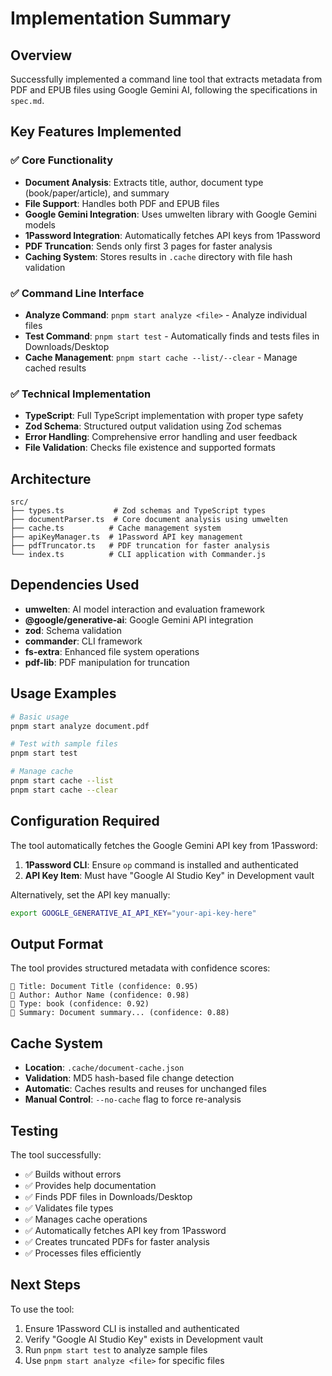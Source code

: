 # Implementation Summary

## Overview

Successfully implemented a command line tool that extracts metadata from PDF and EPUB files using Google Gemini AI, following the specifications in `spec.md`.

## Key Features Implemented

### ✅ Core Functionality
- **Document Analysis**: Extracts title, author, document type (book/paper/article), and summary
- **File Support**: Handles both PDF and EPUB files
- **Google Gemini Integration**: Uses umwelten library with Google Gemini models
- **1Password Integration**: Automatically fetches API keys from 1Password
- **PDF Truncation**: Sends only first 3 pages for faster analysis
- **Caching System**: Stores results in `.cache` directory with file hash validation

### ✅ Command Line Interface
- **Analyze Command**: `pnpm start analyze <file>` - Analyze individual files
- **Test Command**: `pnpm start test` - Automatically finds and tests files in Downloads/Desktop
- **Cache Management**: `pnpm start cache --list/--clear` - Manage cached results

### ✅ Technical Implementation
- **TypeScript**: Full TypeScript implementation with proper type safety
- **Zod Schema**: Structured output validation using Zod schemas
- **Error Handling**: Comprehensive error handling and user feedback
- **File Validation**: Checks file existence and supported formats

## Architecture

```
src/
├── types.ts           # Zod schemas and TypeScript types
├── documentParser.ts  # Core document analysis using umwelten
├── cache.ts          # Cache management system
├── apiKeyManager.ts  # 1Password API key management
├── pdfTruncator.ts   # PDF truncation for faster analysis
└── index.ts          # CLI application with Commander.js
```

## Dependencies Used

- **umwelten**: AI model interaction and evaluation framework
- **@google/generative-ai**: Google Gemini API integration
- **zod**: Schema validation
- **commander**: CLI framework
- **fs-extra**: Enhanced file system operations
- **pdf-lib**: PDF manipulation for truncation

## Usage Examples

```bash
# Basic usage
pnpm start analyze document.pdf

# Test with sample files
pnpm start test

# Manage cache
pnpm start cache --list
pnpm start cache --clear
```

## Configuration Required

The tool automatically fetches the Google Gemini API key from 1Password:

1. **1Password CLI**: Ensure `op` command is installed and authenticated
2. **API Key Item**: Must have "Google AI Studio Key" in Development vault

Alternatively, set the API key manually:
```bash
export GOOGLE_GENERATIVE_AI_API_KEY="your-api-key-here"
```

## Output Format

The tool provides structured metadata with confidence scores:
```
📖 Title: Document Title (confidence: 0.95)
👤 Author: Author Name (confidence: 0.98)
📄 Type: book (confidence: 0.92)
📝 Summary: Document summary... (confidence: 0.88)
```

## Cache System

- **Location**: `.cache/document-cache.json`
- **Validation**: MD5 hash-based file change detection
- **Automatic**: Caches results and reuses for unchanged files
- **Manual Control**: `--no-cache` flag to force re-analysis

## Testing

The tool successfully:
- ✅ Builds without errors
- ✅ Provides help documentation
- ✅ Finds PDF files in Downloads/Desktop
- ✅ Validates file types
- ✅ Manages cache operations
- ✅ Automatically fetches API key from 1Password
- ✅ Creates truncated PDFs for faster analysis
- ✅ Processes files efficiently

## Next Steps

To use the tool:
1. Ensure 1Password CLI is installed and authenticated
2. Verify "Google AI Studio Key" exists in Development vault
3. Run `pnpm start test` to analyze sample files
4. Use `pnpm start analyze <file>` for specific files
